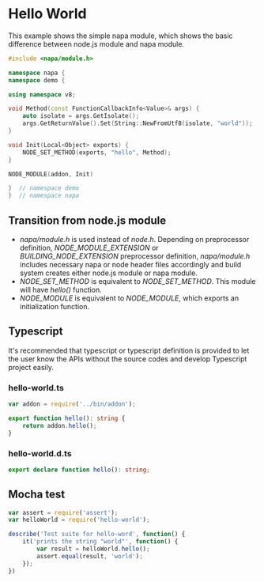 # Hello World

This example shows the simple napa module, which shows the basic difference between node.js module and napa module.

```cpp
#include <napa/module.h>

namespace napa {
namespace demo {

using namespace v8;

void Method(const FunctionCallbackInfo<Value>& args) {
    auto isolate = args.GetIsolate();
    args.GetReturnValue().Set(String::NewFromUtf8(isolate, "world"));
}

void Init(Local<Object> exports) {
    NODE_SET_METHOD(exports, "hello", Method);
}

NODE_MODULE(addon, Init)

}  // namespace demo
}  // namespace napa
```

## Transition from node.js module
* *napa/module.h* is used instead of *node.h*. Depending on preprocessor definition, *NODE_MODULE_EXTENSION* or
 *BUILDING_NODE_EXTENSION* preprocessor definition, *napa/module.h* includes necessary napa or node header files
  accordingly and build system creates either node.js module or napa module.
* *NODE_SET_METHOD* is equivalent to *NODE_SET_METHOD*. This module will have *hello()* function.
* *NODE_MODULE* is equivalent to *NODE_MODULE*, which exports an initialization function.

## Typescript
It's recommended that typescript or typescript definition is provided to let the user know the APIs without
 the source codes and develop Typescript project easily.
### hello-world.ts
```ts
var addon = require('../bin/addon');

export function hello(): string {
    return addon.hello();
}
```
### hello-world.d.ts
```d.ts
export declare function hello(): string;
```

## Mocha test
```js
var assert = require('assert');
var helloWorld = require('hello-world');

describe('Test suite for hello-word', function() {
    it('prints the string "world"', function() {
        var result = helloWorld.hello();
        assert.equal(result, 'world');
    });
})
```